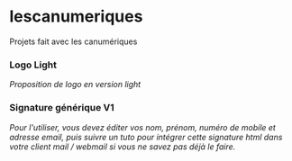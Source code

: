 # lescanumeriques
Projets fait avec les canumériques

### Logo Light
*Proposition de logo en version light*

### Signature générique V1
*Pour l'utiliser, vous devez éditer vos nom, prénom, numéro de mobile et adresse email, puis suivre un tuto pour intégrer cette signature html dans votre client mail / webmail si vous ne savez pas déjà le faire.*

